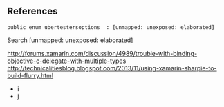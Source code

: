 


## References

	public enum ubertestersoptions  : [unmapped: unexposed: elaborated] 

Search [unmapped: unexposed: elaborated]

http://forums.xamarin.com/discussion/4989/trouble-with-binding-objective-c-delegate-with-multiple-types
http://technicalitiesblog.blogspot.com/2013/11/using-xamarin-sharpie-to-build-flurry.html



*	i
*   j
